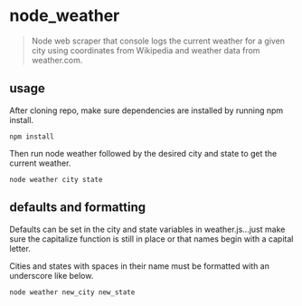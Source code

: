 # node_weather

> Node web scraper that console logs the current weather for a given city using coordinates from Wikipedia and weather data from weather.com.

## usage

After cloning repo, make sure dependencies are installed by running npm install.
```
npm install
```
Then run node weather followed by the desired city and state to get the current weather.
```
node weather city state
```
## defaults and formatting

Defaults can be set in the city and state variables in weather.js...just make sure the capitalize function is still in place or that names begin with a capital letter.

Cities and states with spaces in their name must be formatted with an underscore like below.
```
node weather new_city new_state
```
